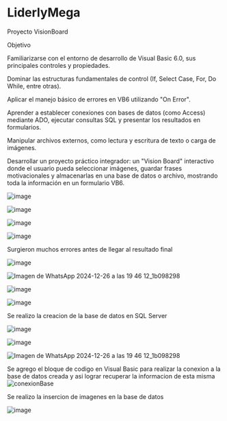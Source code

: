 # LiderlyMega
Proyecto VisionBoard

Objetivo

Familiarizarse con el entorno de desarrollo de Visual Basic 6.0, sus principales controles y propiedades.

Dominar las estructuras fundamentales de control (If, Select Case, For, Do While, entre otras).

Aplicar el manejo básico de errores en VB6 utilizando "On Error".

Aprender a establecer conexiones con bases de datos (como Access) mediante ADO, ejecutar consultas SQL y presentar los resultados en formularios.

Manipular archivos externos, como lectura y escritura de texto o carga de imágenes.

Desarrollar un proyecto práctico integrador: un "Vision Board" interactivo donde el usuario pueda seleccionar imágenes, guardar frases motivacionales y almacenarlas en una base de datos o archivo, mostrando toda la información en un formulario VB6.

![image](https://github.com/user-attachments/assets/1a91792b-3993-4a49-94ad-e05b257cdfcc)

![image](https://github.com/user-attachments/assets/9b2b5068-12de-4a47-b45d-bb4789c2b6bf)

![image](https://github.com/user-attachments/assets/e916d851-bdcd-4485-ae33-6788e63bfdc3)

![image](https://github.com/user-attachments/assets/91c92b5d-33e4-4893-9217-05b2f0147b87)


Surgieron muchos errores antes de llegar al resultado final 

![image](https://github.com/user-attachments/assets/db97a713-e7b1-41f7-a841-4037d97e7dc9)

![Imagen de WhatsApp 2024-12-26 a las 19 46 12_1b098298](https://github.com/user-attachments/assets/54230ad6-a4e2-4e59-8bb8-29da72a48bd6)

![image](https://github.com/user-attachments/assets/bd437963-5638-454d-8e48-0e42462bcb59)

![image](https://github.com/user-attachments/assets/acd14397-d1f9-47f3-9ab2-de1cdb1e038f)



Se realizo la creacion de la base de datos en SQL Server

![image](https://github.com/user-attachments/assets/c752c0ec-4885-49dd-97c9-a72fab9ad6f6)

![image](https://github.com/user-attachments/assets/36577a24-e992-4a0e-9fdb-64b195545e1a)

![Imagen de WhatsApp 2024-12-26 a las 19 46 12_1b098298](https://github.com/user-attachments/assets/719d0100-4142-4bbe-9dff-01f9559764fa)

Se agrego el bloque de codigo en Visual Basic para realizar la conexion a la base de datos creada y asi lograr recuperar la informacion de esta misma 
![conexionBase](https://github.com/user-attachments/assets/e63ce91c-2b02-4c1e-b1ef-57d5cc5a114c)

Se realizo la insercion de imagenes en la base de datos

![image](https://github.com/user-attachments/assets/9bc0d918-0305-429e-9fde-895ec2f2324a)

